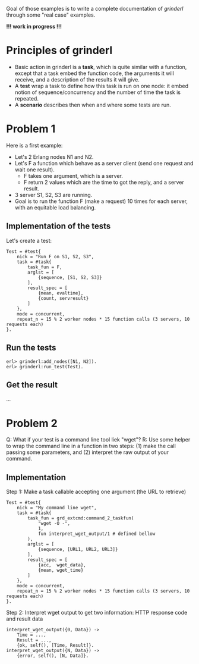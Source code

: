 Goal of those examples is to write a complete documentation of _grinderl_ through some "real case" examples.

**!!! work in progress !!!**

# Principles of grinderl #

  * Basic action in grinderl is a **task**, which is quite similar with a function, except that a task embed the function code, the arguments it will receive, and a description of the results it will give.
  * A **test** wrap a task to define how this task is run on one node: it embed notion of sequence/concurrency and the number of time the task is repeated.
  * A **scenario** describes then when and where some tests are run.


# Problem 1 #

Here is a first example:
  * Let's 2 Erlang nodes N1 and N2.
  * Let's F a function which behave as a server client (send one request and wait one result).
    * F takes one argument, which is a server.
    * F return 2 values which are the time to got the reply, and a server result.
  * 3 server S1, S2, S3 are running.
  * Goal is to run the function F (make a request) 10 times for each server, with an equitable load balancing.


## Implementation of the tests ##

Let's create a test:
```
Test = #test{
    nick = "Run F on S1, S2, S3",
    task = #task{
        task_fun = F,
        arglst = [
            {sequence, [S1, S2, S3]}
        ],
        result_spec = [
            {mean, evaltime},
            {count, servresult}
        ]
    },
    mode = concurrent,
    repeat_n = 15 % 2 worker nodes * 15 function calls (3 servers, 10 requests each)
}.
```


## Run the tests ##
```
erl> grinderl:add_nodes([N1, N2]).
erl> grinderl:run_test(Test).
```


## Get the result ##
...



# Problem 2 #

Q: What if your test is a command line tool liek "wget"?
R: Use some helper to wrap the command line in a function in two steps: (1) make the call passing some parameters, and (2) interpret the raw output of your command.

## Implementation ##

Step 1: Make a task callable accepting one argument (the URL to retrieve)
```
Test = #test{
    nick = "My command line wget",
    task = #task{
        task_fun = grd_extcmd:command_2_taskfun(
            "wget -O -",
            1,
            fun interpret_wget_output/1 # defined bellow
        ),
        arglst = [
            {sequence, [URL1, URL2, URL3]}
        ],
        result_spec = [
            {acc,  wget_data},
            {mean, wget_time}
        ]
    },
    mode = concurrent,
    repeat_n = 15 % 2 worker nodes * 15 function calls (3 servers, 10 requests each)
}.
```

Step 2: Interpret wget output to get two information: HTTP response code and result data
```
interpret_wget_output({0, Data}) ->
    Time = ...,
    Result = ...,
    {ok, self(), [Time, Result]}.
interpret_wget_output({N, Data}) ->
    {error, self(), [N, Data]}.
```